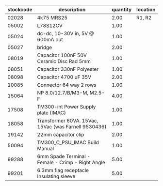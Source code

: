 |stockcode|description|quantity|location|
|---------|-----------|--------|--------|
|02028|4k75 MRS25|2.00|R1, R2|
|05002|L78S12CV|1.00||
|05024|dc-dc, 10-30V in,  5V @ 600mA out|1.00||
|05027|bridge|2.00||
|08019|Capacitor 100nF 50V Ceramic Disc Rad 5mm|1.00||
|08051|Capacitor 330nF Polyester|1.00||
|08098|Capacitor 4700 uF 35V|2.00||
|10085|Connector  64 way 2 rows|1.00||
|15064|NP 8.0/12.7/B/M3-M, M2.5-F|4.00||
|17508|TM300-int Power Supply plate (IMAC)|1.00||
|18058|Transformer 60VA. 15Vac, 15Vac (was Farnell 9530436)|1.00||
|19142|22mm capacitor clip|2.00||
|50094|TM300_C_PSU_IMAC Build Manual|1.00||
|99288|6mm Spade Terminal - Female - Crimp - Right Angle|5.00||
|99201|6.3mm flag receptacle Insulating sleeve|5.00||
